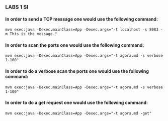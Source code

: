 ### LABS 1 SI

#### In order to send a TCP message one would use the following command:
```
mvn exec:java -Dexec.mainClass=App -Dexec.args="-t localhost -s 8083 -m This is the message."
```

#### In order to scan the ports one would use the following command:
```
mvn exec:java -Dexec.mainClass=App -Dexec.args="-t agora.md -s verbose 1-100"
```


#### In order to do a verbose scan the ports one would use the following command:
```
mvn exec:java -Dexec.mainClass=App -Dexec.args="-t agora.md -s verbose 1-100"
```

#### In order to do a get request one would use the following command:
```
mvn exec:java -Dexec.mainClass=App -Dexec.args="-t agora.md -get"
```

